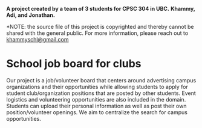 **A project created by a team of 3 students for CPSC 304 in UBC.**
**Khammy, Adi, and Jonathan.**

*NOTE: the source file of this project is copyrighted and thereby cannot be shared with the general public. For more information, please reach out to khammyschl@gmail.com

# School job board for clubs
Our project is a job/volunteer board that centers around advertising campus organizations and their opportunities while allowing students to apply for student club/organization positions that are posted by other students. Event logistics and volunteering opportunities are also included in the domain. Students can upload their personal information as well as post their own position/volunteer openings. We aim to centralize the search for campus opportunities.
